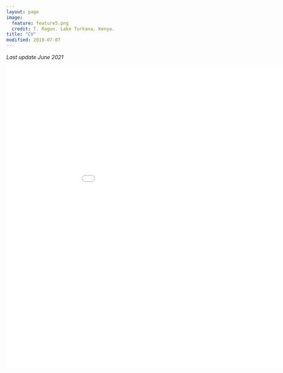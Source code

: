 ```yaml
---
layout: page
image:
  feature: feature5.png
  credit: T. Ragon. Lake Turkana, Kenya.
title: "CV"
modified: 2019-07-07
---
```


*Last update June 2021*

<iframe src="/cv/cv_ragon.pdf" style="width:1000px; height:800px;" frameborder="0" allowfullscreen></iframe>